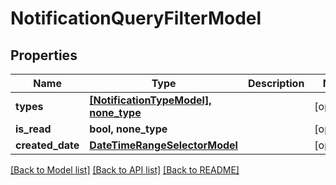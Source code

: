 # NotificationQueryFilterModel


## Properties
Name | Type | Description | Notes
------------ | ------------- | ------------- | -------------
**types** | [**[NotificationTypeModel], none_type**](NotificationTypeModel.md) |  | [optional] 
**is_read** | **bool, none_type** |  | [optional] 
**created_date** | [**DateTimeRangeSelectorModel**](DateTimeRangeSelectorModel.md) |  | [optional] 

[[Back to Model list]](../README.md#documentation-for-models) [[Back to API list]](../README.md#documentation-for-api-endpoints) [[Back to README]](../README.md)



